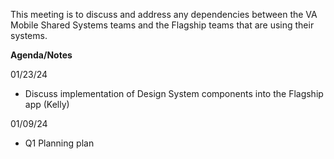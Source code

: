 This meeting is to discuss and address any dependencies between the VA Mobile Shared Systems teams and the Flagship teams that are using their systems.

**Agenda/Notes**

01/23/24
* Discuss implementation of Design System components into the Flagship app (Kelly)


01/09/24
* Q1 Planning plan
